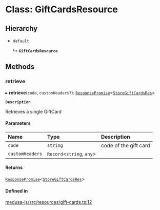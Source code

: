 # Class: GiftCardsResource

## Hierarchy

- `default`

  ↳ **`GiftCardsResource`**

## Methods

### retrieve

▸ **retrieve**(`code`, `customHeaders?`): [`ResponsePromise`](../modules/internal.md#responsepromise)<[`StoreGiftCardsRes`](../modules/internal-35.md#storegiftcardsres)\>

**`Description`**

Retrieves a single GiftCard

#### Parameters

| Name | Type | Description |
| :------ | :------ | :------ |
| `code` | `string` | code of the gift card |
| `customHeaders` | `Record`<`string`, `any`\> |  |

#### Returns

[`ResponsePromise`](../modules/internal.md#responsepromise)<[`StoreGiftCardsRes`](../modules/internal-35.md#storegiftcardsres)\>

#### Defined in

[medusa-js/src/resources/gift-cards.ts:12](https://github.com/medusajs/medusa/blob/53e34d33d/packages/medusa-js/src/resources/gift-cards.ts#L12)
